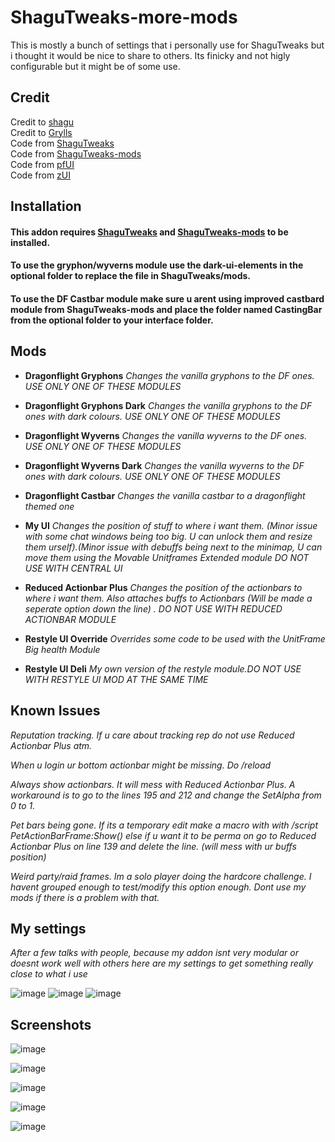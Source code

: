 # ShaguTweaks-more-mods

This is mostly a bunch of settings that i personally use for ShaguTweaks but i thought it would be nice to share to others. Its finicky and not higly configurable but it might be of some use.

## Credit
Credit to [shagu](https://github.com/shagu)   
Credit to [Grylls](https://github.com/GryllsAddons)  
Code from [ShaguTweaks](https://shagu.org/ShaguTweaks/)    
Code from [ShaguTweaks-mods](https://github.com/GryllsAddons/ShaguTweaks-mods)   
Code from [pfUI](https://shagu.org/pfUI/)    
Code from [zUI](https://github.com/Ko0z/zUI)

## Installation
#### This addon requires [ShaguTweaks](https://shagu.org/ShaguTweaks/) and [ShaguTweaks-mods](https://github.com/GryllsAddons/ShaguTweaks-mods) to be installed.    
#### To use the gryphon/wyverns module use the dark-ui-elements in the optional folder to replace the file in ShaguTweaks/mods.
#### To use the DF Castbar module make sure u arent using improved castbard module from ShaguTweaks-mods and place the folder named CastingBar from the optional folder to your interface folder.

## Mods


- **Dragonflight Gryphons**
  *Changes the vanilla gryphons to the DF ones. USE ONLY ONE OF THESE MODULES*

 - **Dragonflight Gryphons Dark**
  *Changes the vanilla gryphons to the DF ones with dark colours. USE ONLY ONE OF THESE MODULES*

- **Dragonflight Wyverns**
  *Changes the vanilla wyverns to the DF ones. USE ONLY ONE OF THESE MODULES*

- **Dragonflight Wyverns Dark**
  *Changes the vanilla wyverns to the DF ones with dark colours. USE ONLY ONE OF THESE MODULES*

- **Dragonflight Castbar**
  *Changes the vanilla castbar to a dragonflight themed one*

- **My UI**
  *Changes the position of stuff to where i want them.*
  *(Minor issue with some chat windows being too big. U can unlock them and resize them urself).(Minor issue with debuffs being next to the minimap, U can move them using the Movable Unitframes Extended module*
  *DO NOT USE WITH CENTRAL UI*

- **Reduced Actionbar Plus**
  *Changes the position of the actionbars to where i want them. Also attaches buffs to Actionbars (Will be made a seperate option down the line) . DO NOT USE WITH REDUCED ACTIONBAR MODULE*

- **Restyle UI Override**
  *Overrides some code to be used with the UnitFrame Big health Module*

- **Restyle UI Deli**
  *My own version of the restyle module.DO NOT USE WITH RESTYLE UI MOD AT THE SAME TIME*

## Known Issues

*Reputation tracking. If u care about tracking rep do not use Reduced Actionbar Plus atm.*

*When u login ur bottom actionbar might be missing. Do /reload*

*Always show actionbars. It will mess with Reduced Actionbar Plus. A workaround is to go to the lines 195 and 212 and change the SetAlpha from 0 to 1.*

*Pet bars being gone. If its a temporary edit make a macro with with /script PetActionBarFrame:Show() else if u want it to be perma on go to Reduced Actionbar Plus on line 139 and delete the line. (will mess with ur buffs position)*

*Weird party/raid frames. Im a solo player doing the hardcore challenge. I havent grouped enough to test/modify this option enough. Dont use my mods if there is a problem with that.*


## My settings

*After a few talks with people, because my addon isnt very modular or doesnt work well with others here are my settings to get something really close to what i use*

![image](https://github.com/CrimsonHollow/ShaguTweaks-more-mods/assets/22963563/75888256-2c31-4967-9388-c851107b8bae)
![image](https://github.com/CrimsonHollow/ShaguTweaks-more-mods/assets/22963563/8f205137-9daa-420b-8ded-557c13e6a36e)
![image](https://github.com/CrimsonHollow/ShaguTweaks-more-mods/assets/22963563/7e1e6a40-e5b2-4cfe-aa66-d9e31f07a657)


## Screenshots

![image](https://github.com/CrimsonHollow/ShaguTweaks-more-mods/assets/22963563/7f21241b-007e-4cc4-aff2-ead04f0f6f4a)

![image](https://github.com/CrimsonHollow/ShaguTweaks-more-mods/assets/22963563/3dbd970f-f341-4e65-9b39-53242ec89942)

![image](https://github.com/CrimsonHollow/ShaguTweaks-more-mods/assets/22963563/ab89e750-79dd-499b-a35b-04d90530c814)

![image](https://github.com/CrimsonHollow/ShaguTweaks-more-mods/assets/22963563/e7e907c8-c06d-4fe3-a7f2-b2efeff73518)

![image](https://github.com/CrimsonHollow/ShaguTweaks-more-mods/assets/22963563/cc9915ba-ae82-4d7b-9380-5c95e46a256b)


